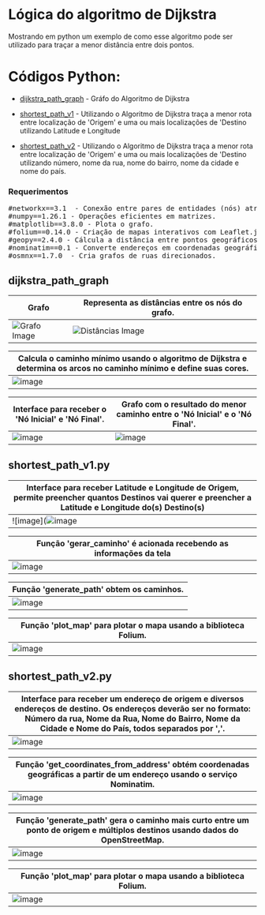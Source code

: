# Lógica do algoritmo de Dijkstra

Mostrando em python um exemplo de como esse algoritmo pode ser utilizado para traçar a menor distância entre dois pontos.

# Códigos Python:
- [dijkstra_path_graph](https://github.com/BonathanRJ/TCC---Programa-de-Rotas/blob/main/project_python_v1/dijkstra_path_graph.py) - Gráfo do Algoritmo de Dijkstra

- [shortest_path_v1](https://github.com/BonathanRJ/TCC---Programa-de-Rotas/blob/main/project_python_v1/shortest_path_v1.py) - Utilizando o Algoritmo de Dijkstra traça a menor rota entre localização de 'Origem' e uma ou mais localizações de 'Destino utilizando Latitude e Longitude

- [shortest_path_v2](https://github.com/BonathanRJ/TCC---Programa-de-Rotas/blob/main/project_python_v1/shortest_path_v2.py) - Utilizando o Algoritmo de Dijkstra traça a menor rota entre localização de 'Origem' e uma ou mais localizações de 'Destino utilizando número, nome da rua, nome do bairro, nome da cidade e nome do país.


### Requerimentos

<pre>
#networkx==3.1  - Conexão entre pares de entidades (nós) através de arestas.
#numpy==1.26.1 - Operações eficientes em matrizes.
#matplotlib==3.8.0 - Plota o grafo.
#folium==0.14.0 - Criação de mapas interativos com Leaflet.js.
#geopy==2.4.0 - Cálcula a distância entre pontos geográficos.
#nominatim==0.1 - Converte endereços em coordenadas geográficas.
#osmnx==1.7.0  - Cria grafos de ruas direcionados.
</pre>   


## dijkstra_path_graph

| Grafo                                                                                                                                    | Representa as distâncias entre os nós do grafo.                                                                                               |
|------------------------------------------------------------------------------------------------------------------------------------------|-----------------------------------------------------------------------------------------------------------------------------------------------|
| <img src="https://github.com/BonathanRJ/TCC---Programa-de-Rotas/assets/97456370/d7a5c054-25c6-4d1e-8a20-7f624bb70a2c" alt="Grafo Image"> | <img src="https://github.com/BonathanRJ/TCC---Programa-de-Rotas/assets/97456370/cbb7d391-e41f-4176-a587-bc3b0c9a788c" alt="Distâncias Image"> |

| Calcula o caminho mínimo usando o algoritmo de Dijkstra e determina os arcos no caminho mínimo e define suas cores.  |
|----------------------------------------------------------------------------------------------------------------------|
| ![image](https://github.com/BonathanRJ/TCC---Programa-de-Rotas/assets/97456370/8527ba07-ae5c-4118-96eb-65547840cd93) |

| Interface para receber o 'Nó Inicial' e 'Nó Final'.                                                                  | Grafo com o resultado do menor caminho entre o 'Nó Inicial' e o 'Nó Final'.                                          |
|----------------------------------------------------------------------------------------------------------------------|----------------------------------------------------------------------------------------------------------------------|
| ![image](https://github.com/BonathanRJ/TCC---Programa-de-Rotas/assets/97456370/05172cc6-4307-4950-929e-d6435b0579df) | ![image](https://github.com/BonathanRJ/TCC---Programa-de-Rotas/assets/97456370/118b02fe-467b-4453-8563-eb24505077fb) |


## shortest_path_v1.py

| Interface para receber Latitude e Longitude de Origem, permite preencher quantos Destinos vai querer e preencher a Latitude e Longitude do(s) Destino(s) |
|----------------------------------------------------------------------------------------------------------------------------------------------------------|
| ![image](![image](https://github.com/BonathanRJ/TCC---Programa-de-Rotas/assets/97456370/faba96f3-eae5-4e53-afba-029817d970a1)                            |

| Função 'gerar_caminho' é acionada recebendo as informações da tela                                                   |
|----------------------------------------------------------------------------------------------------------------------|
| ![image](https://github.com/BonathanRJ/TCC---Programa-de-Rotas/assets/97456370/010343bc-37cf-40bb-900a-c059cde62ad8) |

| Função 'generate_path' obtem os caminhos.                                                                            |
|----------------------------------------------------------------------------------------------------------------------|
| ![image](https://github.com/BonathanRJ/TCC---Programa-de-Rotas/assets/97456370/bd6fbb94-1d32-4803-a43b-fe79fff4b8cd) |

| Função 'plot_map' para plotar o mapa usando a biblioteca Folium.                                                     |
|----------------------------------------------------------------------------------------------------------------------|
| ![image](https://github.com/BonathanRJ/TCC---Programa-de-Rotas/assets/97456370/0cc095ce-b7c7-42e9-b8a6-447c7f3bbb8a) |


## shortest_path_v2.py

| Interface para receber um endereço de origem e diversos endereços de destino. Os endereços deverão ser no formato: Número da rua, Nome da Rua, Nome do Bairro, Nome da Cidade e Nome do País, todos separados por ','. |
|------------------------------------------------------------------------------------------------------------------------------------------------------------------------------------------------------------------------|
| ![image](https://github.com/BonathanRJ/TCC---Programa-de-Rotas/assets/97456370/c9d8deab-8963-416e-89d5-a2c412840a6d)                                                                                                   |

| Função 'get_coordinates_from_address' obtém coordenadas geográficas a partir de um endereço usando o serviço Nominatim. |
|-------------------------------------------------------------------------------------------------------------------------|
| ![image](https://github.com/BonathanRJ/TCC---Programa-de-Rotas/assets/97456370/adb89321-4fe6-46e4-b97e-9893b6c5c1a5)    |

| Função 'generate_path' gera o caminho mais curto entre um ponto de origem e múltiplos destinos usando dados do OpenStreetMap. |
|-------------------------------------------------------------------------------------------------------------------------------|
| ![image](https://github.com/BonathanRJ/TCC---Programa-de-Rotas/assets/97456370/486ae9d4-4264-465e-8bf6-f5062730a6fe)          |

| Função 'plot_map' para plotar o mapa usando a biblioteca Folium.                                                     |
|----------------------------------------------------------------------------------------------------------------------|
| ![image](https://github.com/BonathanRJ/TCC---Programa-de-Rotas/assets/97456370/14b6e1b2-3907-405c-ac7b-152046ec29d3) |

